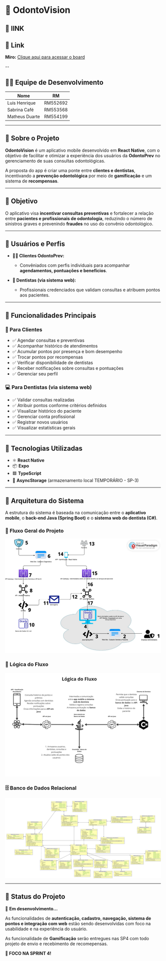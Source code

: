 # 🦷 OdontoVision
## 📌 lINK
## 📌 Link
**Miro:** [Clique aqui para acessar o board](https://miro.com/welcomeonboard/UnBzdHJIQXZyV3lnQ1BubkhHZHpIY1luMXByT215RG9FR1B6Zkl4eVBmbDVBa3V6WnFaTStHNWk0MzFMTGRIWGNrbHBsS3BJV3VRWHVUbEd1UlBDUnJUMHdwT0dzNmZFazBScmFROGtteDNGaVRGMGdoMnpFczc4K3pMd2JTTXRyVmtkMG5hNDA3dVlncnBvRVB2ZXBnPT0hdjE=?share_link_id=391102710576)

--

## 👨‍💻 Equipe de Desenvolvimento

| Nome              | RM       |
|-------------------|----------|
| Luis Henrique     | RM552692 |
| Sabrina Café      | RM553568 |
| Matheus Duarte    | RM554199 |

---

## 📱 Sobre o Projeto

**OdontoVision** é um aplicativo mobile desenvolvido em **React Native**, com o objetivo de facilitar e otimizar a experiência dos usuários da **OdontoPrev** no gerenciamento de suas consultas odontológicas. 

A proposta do app é criar uma ponte entre **clientes e dentistas**, incentivando a **prevenção odontológica** por meio de **gamificação** e um sistema de **recompensas**.

---

## 🎯 Objetivo

O aplicativo visa **incentivar consultas preventivas** e fortalecer a relação entre **pacientes e profissionais de odontologia**, reduzindo o número de sinistros graves e prevenindo **fraudes** no uso do convênio odontológico.

---

## 👥 Usuários e Perfis

- **🧑‍💼 Clientes OdontoPrev:**  
  - Convêniados com perfis individuais para acompanhar **agendamentos, pontuações e benefícios**.

- **🦷 Dentistas (via sistema web):**  
  - Profissionais credenciados que validam consultas e atribuem pontos aos pacientes.

---

## 🧩 Funcionalidades Principais

### 📲 Para Clientes
- ✅ Agendar consultas e preventivas  
- ✅ Acompanhar histórico de atendimentos  
- ✅ Acumular pontos por presença e bom desempenho  
- ✅ Trocar pontos por recompensas  
- ✅ Verificar disponibilidade de dentistas  
- ✅ Receber notificações sobre consultas e pontuações  
- ✅ Gerenciar seu perfil

### 💻 Para Dentistas (via sistema web)
- ✅ Validar consultas realizadas  
- ✅ Atribuir pontos conforme critérios definidos  
- ✅ Visualizar histórico do paciente  
- ✅ Gerenciar conta profissional  
- ✅ Registrar novos usuários  
- ✅ Visualizar estatísticas gerais  

---

## 🚀 Tecnologias Utilizadas

- ⚛️ **React Native**  
- 📦 **Expo**  
- 🟦 **TypeScript**  
- 💾 **AsyncStorage** (armazenamento local TEMPORÁRIO - SP-3)  

---

## 📂 Arquitetura do Sistema

A estrutura do sistema é baseada na comunicação entre o **aplicativo mobile**, o **back-end Java (Spring Boot)** e o **sistema web do dentista (C#)**.

### 📌 **Fluxo Geral do Projeto**
![Fluxo Geral](doc/fluxo_geral.png)

### 🔄 **Lógica do Fluxo**
![Lógica do Fluxo](doc/logica_fluxo.jpg)

### 🗄️ **Banco de Dados Relacional**
![Banco de Dados](doc/banco_diagrama.png)

---

## 📌 Status do Projeto

🚧 **Em desenvolvimento...**

As funcionalidades de **autenticação, cadastro, navegação, sistema de pontos e integração com web** estão sendo desenvolvidas com foco na usabilidade e na experiência do usuário.

As funcionalidade de **Gamificação** serão entregues nas SP4 com todo projeto de envio e recebimento de recomepensas.

**📢 FOCO NA SPRINT 4!**  


